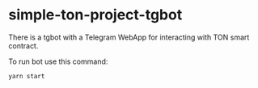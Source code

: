 # simple-ton-project-tgbot

There is a tgbot with a Telegram WebApp for interacting with TON smart contract.

To run bot use this command:

```js
yarn start
```